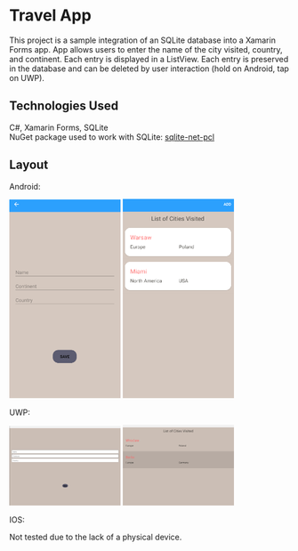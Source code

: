 # Travel App
This project is a sample integration of an SQLite database into a Xamarin Forms app.
App allows users to enter the name of the city visited, country, and continent. Each entry is displayed in a ListView. Each entry is preserved in the database and can be deleted by user interaction (hold on Android, tap on UWP).
## Technologies Used
C#, Xamarin Forms, SQLite  
NuGet package used to work with SQLite: [sqlite-net-pcl](https://www.nuget.org/packages/sqlite-net-pcl?WT.mc_id=friends-0000-jamont)

## Layout
Android:

<img src="Images/img1.png" width = "200"> <img src="Images/img2.png" width = "200">

UWP:

<img src="Images/img3.png" width = "200"> <img src="Images/img4.png" width = "200">

IOS:

Not tested due to the lack of a physical device.

